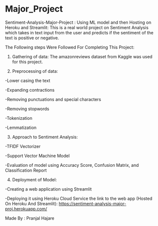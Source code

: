 # Major_Project

Sentiment-Analysis-Major-Project : Using ML model and then Hosting on Heroku and Streamlit:
This is a real world project on Sentiment Analysis which takes in text input from the user and predicts if the sentiment of the text is positive or negative.

The Following steps Were Followed For Completing This Project:

1. Gathering of data: The amazonreviews dataset from Kaggle was used for this project.

2. Preprocessing of data:

-Lower casing the text

-Expanding contractions

-Removing punctuations and special characters

-Removing stopwords

-Tokenization

-Lemmatization

3. Approach to Sentiment Analysis:

-TFIDF Vectorizer

-Support Vector Machine Model

-Evaluation of model using Accuracy Score, Confusion Matrix, and Classification Report

4. Deployment of Model:

-Creating a web application using Streamlit

-Deploying it using Heroku Cloud Service
the link to the web app (Hosted On Heroku And Streamlit): https://sentiment-analysis-major-proj.herokuapp.com/

Made By : Pranjal Hajare
